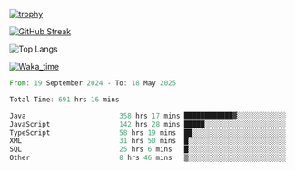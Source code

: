 <!--
**ren-joey/ren-joey** is a ✨ _special_ ✨ repository because its `README.md` (this file) appears on your GitHub profile.

Here are some ideas to get you started:

- 🔭 I’m currently working on ...
- 🌱 I’m currently learning ...
- 👯 I’m looking to collaborate on ...
- 🤔 I’m looking for help with ...
- 💬 Ask me about ...
- 📫 How to reach me: ...
- 😄 Pronouns: ...
- ⚡ Fun fact: ...
-->

[![trophy](https://github-profile-trophy.vercel.app/?username=ren-joey&theme=darkhub&column=5)](https://github.com/ren-joey)

[![GitHub Streak](https://streak-stats.demolab.com/?user=ren-joey&theme=dark)](https://github.com/ren-joey)

![Top Langs](https://github-readme-stats.vercel.app/api/top-langs?username=ren-joey&show_icons=true&layout=compact&locale=en&hide=html,CSS,scss,Pug,Twig&theme=dark)

[![Waka_time](https://github-readme-stats.vercel.app/api/wakatime?username=joeyren&theme=dark)](https://github.com/ren-joey)

<!--START_SECTION:waka-->

```rust
From: 19 September 2024 - To: 18 May 2025

Total Time: 691 hrs 16 mins

Java                       358 hrs 17 mins ████████████▓░░░░░░░░░░░░   51.18 %
JavaScript                 142 hrs 28 mins █████░░░░░░░░░░░░░░░░░░░░   20.35 %
TypeScript                 58 hrs 19 mins  ██░░░░░░░░░░░░░░░░░░░░░░░   08.33 %
XML                        31 hrs 50 mins  █░░░░░░░░░░░░░░░░░░░░░░░░   04.55 %
SQL                        25 hrs 6 mins   █░░░░░░░░░░░░░░░░░░░░░░░░   03.59 %
Other                      8 hrs 46 mins   ▒░░░░░░░░░░░░░░░░░░░░░░░░   01.25 %
```

<!--END_SECTION:waka-->
